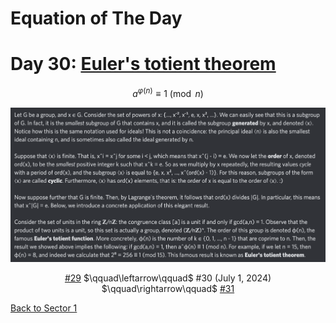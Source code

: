 # Equation of The Day

# Day 30: [Euler's totient theorem](https://en.wikipedia.org/wiki/Euler%27s_theorem)

$$a^{\varphi(n)}\equiv1\pmod n$$

<picture><img alt="Day 30" src="0030.png"></picture>

<center><a href="0029.html">#29</a> $\qquad\leftarrow\qquad$ #30 (July 1, 2024) $\qquad\rightarrow\qquad$ <a href="0031.html">#31</a></center>

[Back to Sector 1](../0-63.md)

<script data-goatcounter="https://zswu.goatcounter.com/count" async src="//gc.zgo.at/count.js"></script>
<script src="https://utteranc.es/client.js" repo="12AbBa/eotd" issue-term="pathname" theme="github-light" crossorigin="anonymous" async> </script>